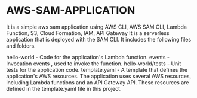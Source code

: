 # AWS-SAM-APPLICATION
It is a simple aws sam application using AWS CLI, AWS SAM CLI, Lambda Function, S3, Cloud Formation, IAM, API Gateway
It is a serverless application that is deployed with the SAM CLI. It includes the following files and folders.

hello-world - Code for the application's Lambda function.
events - Invocation events , used to invoke the function.
hello-world/tests - Unit tests for the application code.
template.yaml - A template that defines the application's AWS resources.
The application uses several AWS resources, including Lambda functions and an API Gateway API. These resources are defined in the template.yaml file in this project. 
